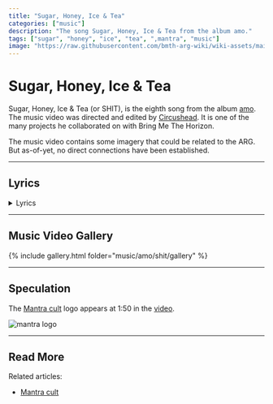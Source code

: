 ```yaml
---
title: "Sugar, Honey, Ice & Tea"
categories: ["music"]
description: "The song Sugar, Honey, Ice & Tea from the album amo."
tags: ["sugar", "honey", "ice", "tea", ",mantra", "music"]
image: "https://raw.githubusercontent.com/bmth-arg-wiki/wiki-assets/main/music/amo/album_cover_300.png"
---
```

# Sugar, Honey, Ice & Tea

Sugar, Honey, Ice & Tea (or SHIT), is the eighth song from the album [amo](./amo). 
The music video was directed and edited by [Circushead](https://circushead.co/pages/bring-me-the-horizon-sugar-honey-ice-tea).
It is one of the many projects he collaborated on with Bring Me The Horizon.

The music video contains some imagery that could be related to the ARG.
But as-of-yet, no direct connections have been established. 

***

## Lyrics

<details class="lyrics">
    <summary>Lyrics</summary>

Count down the thunder/
I think we’re too close for comfort/
So no don’t rock the boat/
& don’t calm the storm/
God already gave you his answer/ 
Blink, I’m sorry its over/ 
The whistle’s been blown, I/
Think you got the wrong number/ 
I’m breaking up/    
Want to make a connection/ 
Can’t get no reception/ 
Leave a message after the tone./
Cos it’s got my head my running 24/7/ 
I don’t know if I can figure it out/
It’s so messed up/
Only one thing I know for sure/
Were so full of/
Sugar, Honey, Ice & Tea./
Don’t move a muscle/
No we cant have a struggle/
But the “situation is in control”/
So play pretend that it’s all good/
you can tell the messiah/
His pants are on fire/
I politely decline I/
Gotta go I gotta/
stick my head in the sand and,/
block out all the sadness/
La la la la la la./
Cos it’s got my head like 24/7/
I don’t know if I can figure it out/
It’s all messed up/
Only one thing I know for sure/
And it’s got my head running 24/7/
I don’t reckon I can figure it out/
It’s all messed up/
Only one thing I know for sure/
& we all march on like we know the way to heaven/
Who the hell died and made you the king?/
We don’t know what we want/
But we know that we want it/
Yeah we want it/
Yeah we want it right now.

(Source: sugar honey ice & tea music video description)

</details>

***

## Music Video Gallery

{% include gallery.html folder="music/amo/shit/gallery" %}

***

## Speculation

The [Mantra cult](../lore/mantra) logo appears at 1:50 in the [video](https://youtu.be/-iM83TiKdY0?si=TNJ5mDrcf8bUpikq). 

![mantra logo](https://raw.githubusercontent.com/bmth-arg-wiki/wiki-assets/main/music/amo/shit/gallery/q_mantralogo.PNG)

***

## Read More

Related articles:

- [Mantra cult](../lore/mantra)
